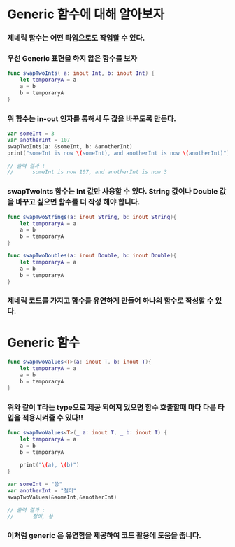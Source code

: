 # Generic 함수에 대해 알아보자

### 제네릭 함수는 어떤 타입으로도 작업할 수 있다.



### 우선 Generic 표현을 하지 않은 함수를 보자

```swift
func swapTwoInts( a: inout Int, b: inout Int) {
    let temporaryA = a
    a = b
    b = temporaryA
}
```



### 위 함수는 in-out 인자를 통해서 두 값을 바꾸도록 만든다.

```swift
var someInt = 3
var anotherInt = 107
swapTwoInts(a: &someInt, b: &anotherInt)
print("someInt is now \(someInt), and anotherInt is now \(anotherInt)")

// 출력 결과 :
//		someInt is now 107, and anotherInt is now 3
```



### swapTwoInts 함수는 Int 값만 사용할 수 있다. String 값이나 Double 값을 바꾸고 싶으면 함수를 더 작성 해야 합니다.

```swift
func swapTwoStrings(a: inout String, b: inout String){
    let temporaryA = a
    a = b
    b = temporaryA
}

func swapTwoDoubles(a: inout Double, b: inout Double){
    let temporaryA = a
    a = b
    b = temporaryA
}
```



### 제네릭 코드를 가지고 함수를 유연하게 만들어 하나의 함수로 작성할 수 있다.



# Generic 함수

```swift
func swapTwoValues<T>(a: inout T, b: inout T){
    let temporaryA = a
    a = b
    b = temporaryA
}
```



### 위와 같이 T라는 type으로 제공 되어져 있으면 함수 호출할때 마다 다른 타입을 적용시켜줄 수 있다!!

```swift
func swapTwoValues<T>(_ a: inout T, _ b: inout T) {
    let temporaryA = a
    a = b
    b = temporaryA
    
    print("\(a), \(b)")
}

var someInt = "씅"
var anotherInt = "철이"
swapTwoValues(&someInt,&anotherInt)

// 출력 결과 :
//		철이, 씅
```

### 이처럼 generic 은 유연함을 제공하여 코드 활용에 도움을 줍니다.

